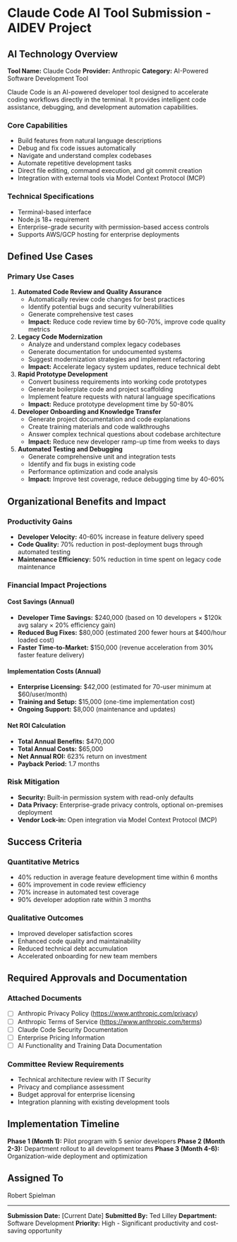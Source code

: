 # Claude Code AI Tool Submission - AIDEV Project

## AI Technology Overview

**Tool Name:** Claude Code
**Provider:** Anthropic
**Category:** AI-Powered Software Development Tool

Claude Code is an AI-powered developer tool designed to accelerate coding workflows directly
in the terminal. It provides intelligent code assistance, debugging, and development
automation capabilities.

### Core Capabilities

- Build features from natural language descriptions
- Debug and fix code issues automatically
- Navigate and understand complex codebases
- Automate repetitive development tasks
- Direct file editing, command execution, and git commit creation
- Integration with external tools via Model Context Protocol (MCP)

### Technical Specifications

- Terminal-based interface
- Node.js 18+ requirement
- Enterprise-grade security with permission-based access controls
- Supports AWS/GCP hosting for enterprise deployments

## Defined Use Cases

### Primary Use Cases

1.  **Automated Code Review and Quality Assurance**
    - Automatically review code changes for best practices
    - Identify potential bugs and security vulnerabilities
    - Generate comprehensive test cases
    - **Impact:** Reduce code review time by 60-70%, improve code quality metrics
2.  **Legacy Code Modernization**
    - Analyze and understand complex legacy codebases
    - Generate documentation for undocumented systems
    - Suggest modernization strategies and implement refactoring
    - **Impact:** Accelerate legacy system updates, reduce technical debt
3.  **Rapid Prototype Development**
    - Convert business requirements into working code prototypes
    - Generate boilerplate code and project scaffolding
    - Implement feature requests with natural language specifications
    - **Impact:** Reduce prototype development time by 50-80%
4.  **Developer Onboarding and Knowledge Transfer**
    - Generate project documentation and code explanations
    - Create training materials and code walkthroughs
    - Answer complex technical questions about codebase architecture
    - **Impact:** Reduce new developer ramp-up time from weeks to days
5.  **Automated Testing and Debugging**
    - Generate comprehensive unit and integration tests
    - Identify and fix bugs in existing code
    - Performance optimization and code analysis
    - **Impact:** Improve test coverage, reduce debugging time by 40-60%

## Organizational Benefits and Impact

### Productivity Gains

- **Developer Velocity:** 40-60% increase in feature delivery speed
- **Code Quality:** 70% reduction in post-deployment bugs through automated testing
- **Maintenance Efficiency:** 50% reduction in time spent on legacy code maintenance

### Financial Impact Projections

#### Cost Savings (Annual)

- **Developer Time Savings:** \$240,000 (based on 10 developers × \$120k avg salary × 20%
  efficiency gain)
- **Reduced Bug Fixes:** \$80,000 (estimated 200 fewer hours at \$400/hour loaded cost)
- **Faster Time-to-Market:** \$150,000 (revenue acceleration from 30% faster feature
  delivery)

#### Implementation Costs (Annual)

- **Enterprise Licensing:** \$42,000 (estimated for 70-user minimum at \$60/user/month)
- **Training and Setup:** \$15,000 (one-time implementation cost)
- **Ongoing Support:** \$8,000 (maintenance and updates)

#### Net ROI Calculation

- **Total Annual Benefits:** \$470,000
- **Total Annual Costs:** \$65,000
- **Net Annual ROI:** 623% return on investment
- **Payback Period:** 1.7 months

### Risk Mitigation

- **Security:** Built-in permission system with read-only defaults
- **Data Privacy:** Enterprise-grade privacy controls, optional on-premises deployment
- **Vendor Lock-in:** Open integration via Model Context Protocol (MCP)

## Success Criteria

### Quantitative Metrics

- 40% reduction in average feature development time within 6 months
- 60% improvement in code review efficiency
- 70% increase in automated test coverage
- 90% developer adoption rate within 3 months

### Qualitative Outcomes

- Improved developer satisfaction scores
- Enhanced code quality and maintainability
- Reduced technical debt accumulation
- Accelerated onboarding for new team members

## Required Approvals and Documentation

### Attached Documents

- [ ] Anthropic Privacy Policy (https://www.anthropic.com/privacy)
- [ ] Anthropic Terms of Service (https://www.anthropic.com/terms)
- [ ] Claude Code Security Documentation
- [ ] Enterprise Pricing Information
- [ ] AI Functionality and Training Data Documentation

### Committee Review Requirements

- Technical architecture review with IT Security
- Privacy and compliance assessment
- Budget approval for enterprise licensing
- Integration planning with existing development tools

## Implementation Timeline

**Phase 1 (Month 1):** Pilot program with 5 senior developers
**Phase 2 (Month 2-3):** Department rollout to all development teams
**Phase 3 (Month 4-6):** Organization-wide deployment and optimization

## Assigned To

Robert Spielman

--------------------------------------------------------------------------------------------

**Submission Date:** \[Current Date\]
**Submitted By:** Ted Lilley
**Department:** Software Development
**Priority:** High - Significant productivity and cost-saving opportunity

